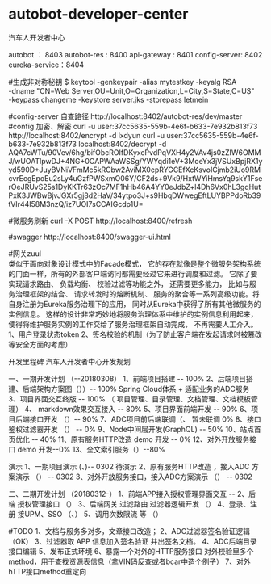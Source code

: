 # autobot-developer-center
汽车人开发者中心

autobot ： 8403
autobot-res : 8400
api-gateway : 8401
config-server: 8402
eureka-service：8404

#生成非对称秘钥
$ keytool -genkeypair -alias mytestkey -keyalg RSA \
  -dname "CN=Web Server,OU=Unit,O=Organization,L=City,S=State,C=US" \
  -keypass changeme -keystore server.jks -storepass letmein

#config-server 自查路径
http://localhost:8402/autobot-res/dev/master
#config 加密、解密
curl -u user:37cc5635-559b-4e6f-b633-7e932b813f73  http://localhost:8402/encrypt -d lxdyun
curl -u user:37cc5635-559b-4e6f-b633-7e932b813f73 localhost:8402/decrypt -d AQA7cWTu/90Vev/6hg/bifObcROIfDKyxcPvdPqVXH4y2VAv4js0zZIW6OMMJ/wUOATlpwDJ+4NG+0OAPWAaWSSg/YWYqdi1eV+3MoeYx3jVSUxBpjRX1yyd590D+JuyBVNiVFmMc5kRCbw2AviMX0cpRYGCEfXcKsvoICjmb2iUo9RMcvrEcgEpoEu2sLy4uGzfPWSxmO06Y/CF2ds+9Vk9/HxtWYiHmsYq9skY1FserOeJRUvS25s1DyKKTr63zOc7MF1hHb46A4YY0eJdbZ+l4Dh6Vx0hL3gqHutPxK3JWBwBjvJGXr5gj8d2HaV/34ytpo3J+s9HbqDWwegEftLUYBPPdoRb39tVIr44I58M3nzQ/iz7UOI7sCCAIGcdp1U=

#微服务刷新
curl -X POST http://localhost:8400/refresh


#swagger 
http://localhost:8400/swagger-ui.html



#网关zuul  
类似于面向对象设计模式中的Facade模式， 它的存在就像是整个微服务架构系统的门面一样，所有的外部客户端访问都需要经过它来进行调度和过滤。
它除了要实现请求路由、 负载均衡、 校验过滤等功能之外， 还需要更多能力， 比如与服务治理框架的结合、 请求转发时的熔断机制、 服务的聚合等一系列高级功能。将自身注册为Eureka服务治理下的应用， 同时从Eureka中获得了所有其他微服务的实例信息。 这样的设计非常巧妙地将服务治理体系中维护的实例信息利用起来， 使得将维护服务实例的工作交给了服务治理框架自动完成， 不再需要人工介入。
1、用户登录状态token
2、签名校验的机制（为了防止客户端在发起请求时被篡改等安全方面的考虑）



开发里程碑
汽车人开发者中心开发规划

一、一期开发计划 （--20180308）
1、前端项目搭建 -- 100%
2、后端项目搭建、后端架构方案图（））-- 100%
    Spring Cloud体系 + 适配业务的ADC服务
3、项目界面交互终版 -- 100%
  （ 项目管理、目录管理、文档管理、文档模板管理）
4、 markdown效果交互接入 -- 80%
5、项目界面前端开发 -- 90%
6、项目后端接口开发 （）-- 90%
7、ADC项目前后端联调（、 暂未联调 0%
8、接口鉴权过滤器开发 （） -- 0%
9、Node中间层开发(GraphQL) -- 50%
10、站点首页优化   -- 40%
11、原有服务HTTP改造 demo 开发 -- 0%
12、对外开放服务接口 demo 开发--0%
13、全文索引服务（）--80%

演示
1、一期项目演示 (、)-- 0302 待演示
2、原有服务HTTP改造 ，接入ADC 方案演示 （） -- 0302
3、对外开放服务接口，接入ADC方案演示 （） -- 0302

二、二期开发计划 （20180312-）
1、前端APP接入授权管理界面交互 --
2、后端 授权管理接口 （）
3、后端网关 过滤路由 过滤器逻辑开发 （）
4、登录、注册 接UPM、SSO （、）
5、调用次数限流 等 （）

#TODO
1、文档与服务多对多，文章接口改造；
2、ADC过滤器签名验证逻辑（OK）
3、过滤器取 APP 信息加入签名验证 并出签名文档。
4、ADC后端目录接口编辑 
5、发布正式环境
6、暴露一个对外的HTTP服务接口 对外校验里多个method，用于查找资源表信息（拿VIN码反查或者bcar中造个例子） 
7、对外hTTP接口method重定向







